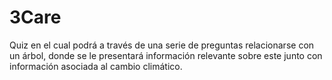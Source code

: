 # 3Care
Quiz en el cual podrá a través de una serie de preguntas relacionarse con un árbol, donde se le presentará información relevante sobre este junto con información asociada al cambio climático.
